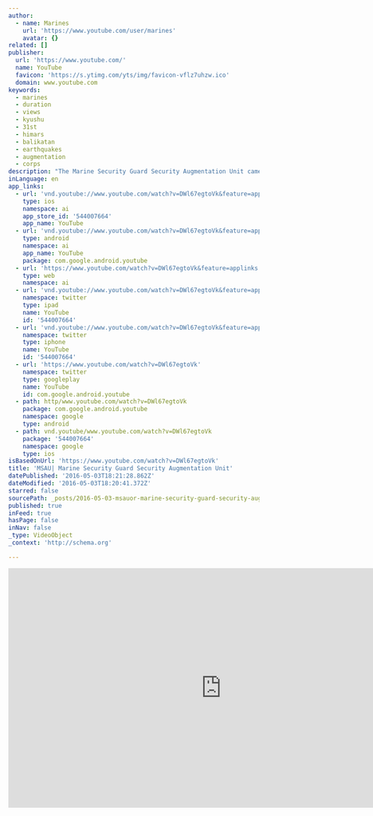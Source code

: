 ```yaml
---
author:
  - name: Marines
    url: 'https://www.youtube.com/user/marines'
    avatar: {}
related: []
publisher:
  url: 'https://www.youtube.com/'
  name: YouTube
  favicon: 'https://s.ytimg.com/yts/img/favicon-vflz7uhzw.ico'
  domain: www.youtube.com
keywords:
  - marines
  - duration
  - views
  - kyushu
  - 31st
  - himars
  - balikatan
  - earthquakes
  - augmentation
  - corps
description: "The Marine Security Guard Security Augmentation Unit came into existence after the attacks on U.S. diplomatic facilities in Benghazi, Libya. MSAU's Primary Mission is to provide random and periodic augmentation to MSG Detachments during pre-crises and periods of increased threat. (U.S. Marine Corps video by Sgt. Larry Babilya, Cpl."
inLanguage: en
app_links:
  - url: 'vnd.youtube://www.youtube.com/watch?v=DWl67egtoVk&feature=applinks'
    type: ios
    namespace: ai
    app_store_id: '544007664'
    app_name: YouTube
  - url: 'vnd.youtube://www.youtube.com/watch?v=DWl67egtoVk&feature=applinks'
    type: android
    namespace: ai
    app_name: YouTube
    package: com.google.android.youtube
  - url: 'https://www.youtube.com/watch?v=DWl67egtoVk&feature=applinks'
    type: web
    namespace: ai
  - url: 'vnd.youtube://www.youtube.com/watch?v=DWl67egtoVk&feature=applinks'
    namespace: twitter
    type: ipad
    name: YouTube
    id: '544007664'
  - url: 'vnd.youtube://www.youtube.com/watch?v=DWl67egtoVk&feature=applinks'
    namespace: twitter
    type: iphone
    name: YouTube
    id: '544007664'
  - url: 'https://www.youtube.com/watch?v=DWl67egtoVk'
    namespace: twitter
    type: googleplay
    name: YouTube
    id: com.google.android.youtube
  - path: http/www.youtube.com/watch?v=DWl67egtoVk
    package: com.google.android.youtube
    namespace: google
    type: android
  - path: vnd.youtube/www.youtube.com/watch?v=DWl67egtoVk
    package: '544007664'
    namespace: google
    type: ios
isBasedOnUrl: 'https://www.youtube.com/watch?v=DWl67egtoVk'
title: 'MSAU| Marine Security Guard Security Augmentation Unit'
datePublished: '2016-05-03T18:21:28.862Z'
dateModified: '2016-05-03T18:20:41.372Z'
starred: false
sourcePath: _posts/2016-05-03-msauor-marine-security-guard-security-augmentation-unit.md
published: true
inFeed: true
hasPage: false
inNav: false
_type: VideoObject
_context: 'http://schema.org'

---
```

<iframe src="https://cdn.embedly.com/widgets/media.html?src=https%3A%2F%2Fwww.youtube.com%2Fembed%2FDWl67egtoVk%3Ffeature%3Doembed&amp;url=https%3A%2F%2Fwww.youtube.com%2Fwatch%3Fv%3DDWl67egtoVk&amp;image=https%3A%2F%2Fi.ytimg.com%2Fvi%2FDWl67egtoVk%2Fhqdefault.jpg&amp;key=b7d04c9b404c499eba89ee7072e1c4f7&amp;type=text%2Fhtml&amp;schema=youtube" width="854" height="480" scrolling="no" frameborder="0" allowfullscreen="" style=""></iframe>